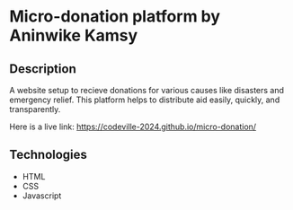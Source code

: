# Micro-donation platform by Aninwike Kamsy

## Description

A website setup to recieve donations for various causes like disasters and emergency relief. This platform helps to distribute aid easily, quickly, and transparently.

Here is a live link: https://codeville-2024.github.io/micro-donation/

## Technologies
* HTML
* CSS
* Javascript
